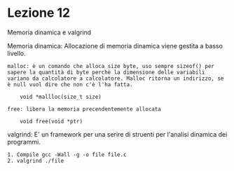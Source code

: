# Lezione 12
Memoria dinamica e valgrind

Memoria dinamica: Allocazione di memoria dinamica viene gestita a basso livello.

    malloc: è un comando che alloca size byte, uso sempre sizeof() per sapere la quantità di byte perchè la dimensione delle variabili variano da calcolatore a calcolatore. Malloc ritorna un indirizzo, se è null vuol dire che non c'è l'ha fatta.
    
        void *mallloc(size_t size)
        
    free: libera la memoria precendentemente allocata
    
        void free(void *ptr)
        
valgrind: E' un framework per una serire di struenti per l'analisi dinamica dei programmi.

    1. Compile gcc -Wall -g -o file file.c
    2. valgrind ./file